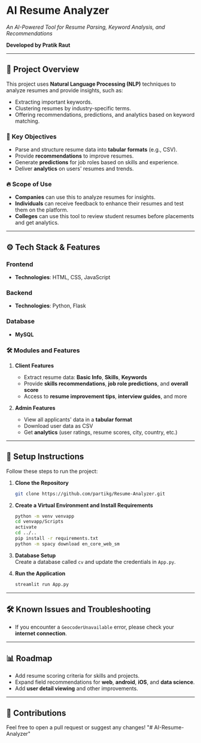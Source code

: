 # **AI Resume Analyzer**  
*An AI-Powered Tool for Resume Parsing, Keyword Analysis, and Recommendations*  

**Developed by Pratik Raut**

---

## 🌟 **Project Overview**  
This project uses **Natural Language Processing (NLP)** techniques to analyze resumes and provide insights, such as:

- Extracting important keywords.
- Clustering resumes by industry-specific terms.
- Offering recommendations, predictions, and analytics based on keyword matching.

### 🎯 **Key Objectives**  
- Parse and structure resume data into **tabular formats** (e.g., CSV).
- Provide **recommendations** to improve resumes.
- Generate **predictions** for job roles based on skills and experience.
- Deliver **analytics** on users' resumes and trends.
  
### 🔥 **Scope of Use**  
- **Companies** can use this to analyze resumes for insights.
- **Individuals** can receive feedback to enhance their resumes and test them on the platform.
- **Colleges** can use this tool to review student resumes before placements and get analytics.

---

## ⚙️ **Tech Stack & Features**  

### Frontend
- **Technologies**: HTML, CSS, JavaScript  

### Backend
- **Technologies**: Python, Flask  

### Database  
- **MySQL**  

### 🛠 **Modules and Features**  
1. **Client Features**  
    - Extract resume data: **Basic Info**, **Skills**, **Keywords**  
    - Provide **skills recommendations**, **job role predictions**, and **overall score**  
    - Access to **resume improvement tips**, **interview guides**, and more  

2. **Admin Features**  
    - View all applicants' data in a **tabular format**  
    - Download user data as CSV  
    - Get **analytics** (user ratings, resume scores, city, country, etc.)  

---

## 🚀 **Setup Instructions**  

Follow these steps to run the project:

1. **Clone the Repository**  
    ```bash
    git clone https://github.com/partikg/Resume-Analyzer.git
    ```

2. **Create a Virtual Environment and Install Requirements**  
    ```bash
    python -m venv venvapp
    cd venvapp/Scripts
    activate
    cd ../..
    pip install -r requirements.txt
    python -m spacy download en_core_web_sm
    ```

3. **Database Setup**  
    Create a database called `cv` and update the credentials in `App.py`.

4. **Run the Application**  
    ```bash
    streamlit run App.py
    ```

---

## 🛠 **Known Issues and Troubleshooting**  
- If you encounter a `GeocoderUnavailable` error, please check your **internet connection**.

---

## 📊 **Roadmap**  
- Add resume scoring criteria for skills and projects.  
- Expand field recommendations for **web**, **android**, **iOS**, and **data science**.  
- Add **user detail viewing** and other improvements.  

---

## 🤝 **Contributions**  
Feel free to open a pull request or suggest any changes!
"# AI-Resume-Analyzer" 
